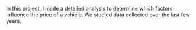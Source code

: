 In this project, I made a detailed analysis to determine which factors influence the price of a vehicle. We studied data collected over the last few years.